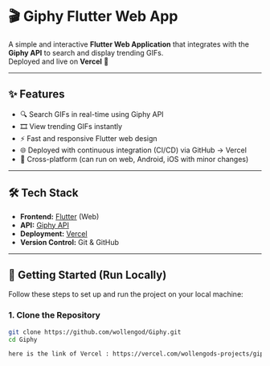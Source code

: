 # 🎬 Giphy Flutter Web App

A simple and interactive **Flutter Web Application** that integrates with the **Giphy API** to search and display trending GIFs.  
Deployed and live on **Vercel** 🚀

---

## ✨ Features

- 🔍 Search GIFs in real-time using Giphy API
- 🎞️ View trending GIFs instantly
- ⚡ Fast and responsive Flutter web design
- 🌐 Deployed with continuous integration (CI/CD) via GitHub → Vercel
- 📱 Cross-platform (can run on web, Android, iOS with minor changes)

---

## 🛠️ Tech Stack

- **Frontend:** [Flutter](https://flutter.dev/) (Web)
- **API:** [Giphy API](https://developers.giphy.com/)
- **Deployment:** [Vercel](https://vercel.com/)
- **Version Control:** Git & GitHub

---

## 🚀 Getting Started (Run Locally)

Follow these steps to set up and run the project on your local machine:

### 1. Clone the Repository
```bash
git clone https://github.com/wollengod/Giphy.git
cd Giphy

here is the link of Vercel : https://vercel.com/wollengods-projects/giphy_main/8yU99a2xBU3Xx53XVb5uwxYv4GrH
